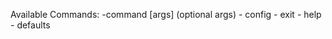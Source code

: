 Available Commands: -command [args] (optional args)
    - config
    - exit
    - help
    - defaults
